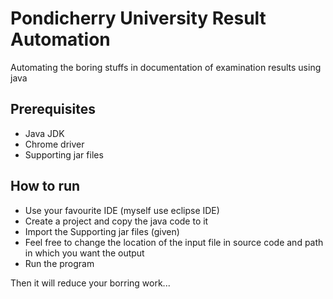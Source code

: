 # Pondicherry University Result Automation

Automating the boring stuffs in documentation of examination results using java

## Prerequisites

* Java JDK
* Chrome driver
* Supporting jar files

## How to run

* Use your favourite IDE (myself use eclipse IDE)
* Create a project and copy the java code to it
* Import the Supporting jar files (given)
* Feel free to change the location of the input file in source code and path in which you want the output
* Run the program

Then it will reduce your borring work...

